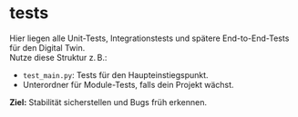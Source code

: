 # tests

Hier liegen alle Unit-Tests, Integrationstests und spätere End-to-End-Tests für den Digital Twin.  
Nutze diese Struktur z. B.:
- `test_main.py`: Tests für den Haupteinstiegspunkt.
- Unterordner für Module-Tests, falls dein Projekt wächst.

**Ziel:** Stabilität sicherstellen und Bugs früh erkennen.





